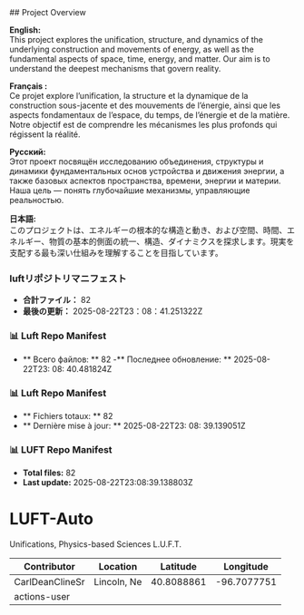 <!-- LUFT_MANIFEST_JA START --> ## Project Overview

**English:**  
This project explores the unification, structure, and dynamics of the underlying construction and movements of energy, as well as the fundamental aspects of space, time, energy, and matter. Our aim is to understand the deepest mechanisms that govern reality.

**Français :**  
Ce projet explore l’unification, la structure et la dynamique de la construction sous-jacente et des mouvements de l’énergie, ainsi que les aspects fondamentaux de l’espace, du temps, de l’énergie et de la matière. Notre objectif est de comprendre les mécanismes les plus profonds qui régissent la réalité.

**Русский:**  
Этот проект посвящён исследованию объединения, структуры и динамики фундаментальных основ устройства и движения энергии, а также базовых аспектов пространства, времени, энергии и материи. Наша цель — понять глубочайшие механизмы, управляющие реальностью.

**日本語:**  
このプロジェクトは、エネルギーの根本的な構造と動き、および空間、時間、エネルギー、物質の基本的側面の統一、構造、ダイナミクスを探求します。現実を支配する最も深い仕組みを理解することを目指しています。
### luftリポジトリマニフェスト

-  **合計ファイル：** 82
-  **最後の更新：** 2025-08-22T23：08：41.251322Z
<!-- LUFT_MANIFEST_JA END -->

<!-- LUFT_MANIFEST_RU START -->
### 📊 Luft Repo Manifest

- ** Всего файлов: ** 82
-** Последнее обновление: ** 2025-08-22T23: 08: 40.481824Z
<!-- LUFT_MANIFEST_RU END -->

<!-- LUFT_MANIFEST_FR START -->
### 📊 Luft Repo Manifest

- ** Fichiers totaux: ** 82
- ** Dernière mise à jour: ** 2025-08-22T23: 08: 39.139051Z
<!-- LUFT_MANIFEST_FR END -->

<!-- LUFT_MANIFEST_EN START -->
### 📊 LUFT Repo Manifest

- **Total files:** 82
- **Last update:** 2025-08-22T23:08:39.138803Z

<!-- LUFT_MANIFEST_EN END -->

# LUFT-Auto
Unifications, Physics-based Sciences L.U.F.T.

<!-- LUFT_CONTRIBUTOR_MAP START -->
| Contributor | Location | Latitude | Longitude |
|-------------|----------|----------|-----------|
| CarlDeanClineSr | Lincoln, Ne | 40.8088861 | -96.7077751 |
| actions-user |  |  |  |

<!-- LUFT_CONTRIBUTOR_MAP END -->
